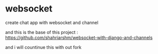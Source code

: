 # websocket
create chat app with websocket and channel

and this is the base of this project :
https://github.com/shahriarshm/websocket-with-django-and-channels

and i will countinue this with out fork
